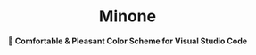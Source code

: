 <div align="center">
<h1>Minone</h1>
<b>🌻 Comfortable & Pleasant Color Scheme for Visual Studio Code</b>
</div>

